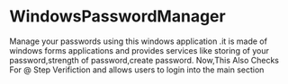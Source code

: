 # WindowsPasswordManager
Manage your passwords using this windows application .it is made of windows forms applications and provides services like storing of your password,strength of password,create password.
Now,This Also Checks For @ Step Verifiction and allows users to login into the main section
